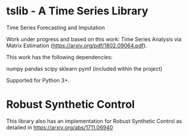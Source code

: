 # tslib - A Time Series Library
Time Series Forecasting and Imputation

Work under progress and based on this work: Time Series Analysis via Matrix Estimation (https://arxiv.org/pdf/1802.09064.pdf). 

This work has the following dependencies:

numpy
pandas
scipy
sklearn
pymf (included within the project)

Supported for Python 3+.

# Robust Synthetic Control

This library also has an implementation for Robust Synthetic Control as detailed in https://arxiv.org/abs/1711.06940
